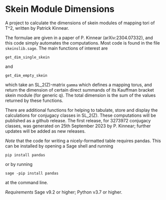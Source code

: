 # Skein Module Dimensions

A project to calculate the dimensions of skein modules of mapping tori of T^2, written by Patrick Kinnear.

The formulae are given in a paper of P. Kinnear (arXiv:2304.07332), and this code simply automates the computations. Most code is found in the file `skeinslib.sage`. The main functions of interest are

`get_dim_single_skein`

and

`get_dim_empty_skein`

which take an SL_2(Z)-matrix `gamma` which defines a mapping torus, and return the dimension of certain direct summands of its Kauffman bracket skein module (for generic q). The total dimension is the sum of the values returned by these functions.

There are additional functions for helping to tabulate, store and display the calculations for conjugacy classes in SL_2(Z). These computations will be published as a github release. The first release, for 3273972 conjugacy classes, was generated on 25th September 2023 by P. Kinnear; further updates will be added as new releases.

*Note* that the code for writing a nicely-formatted table requires pandas. This can be installed by opening a
Sage shell and running

`pip install pandas`

or by running

`sage -pip install pandas`

at the command line.

*Requirements* Sage v9.2 or higher; Python v3.7 or higher.

